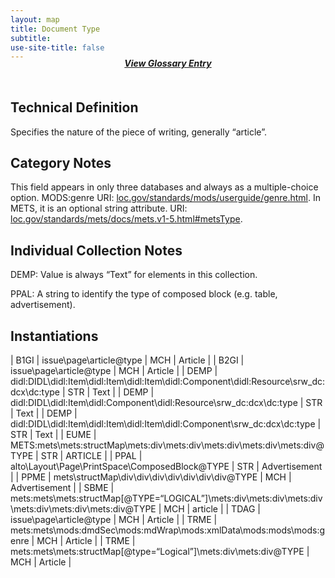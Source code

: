 ```yaml
---
layout: map
title: Document Type
subtitle:  
use-site-title: false
---
```


<h4 style="text-align:center;font-style:italic;margin-top:-20px;margin-bottom:50px;"><a href="../../glossary/document-type">View Glossary Entry</a></h4>

## Technical Definition

Specifies the nature of the piece of writing, generally “article”.

## Category Notes

This field appears in only three databases and always as a
multiple-choice option. MODS:genre URI: <a href="https://www.loc.gov/standards/mods/userguide/genre.html">loc.gov/standards/mods/userguide/genre.html</a>. In METS, it is an optional string attribute. URI: <a href="https://www.loc.gov/standards/mets/docs/mets.v1-5.html#metsType">loc.gov/standards/mets/docs/mets.v1-5.html#metsType</a>.

## Individual Collection Notes

DEMP: Value is always “Text” for elements in this collection.

PPAL: A string to identify the type of composed block (e.g. table,
advertisement).

## Instantiations  

| B1GI  |  issue\\page\\article@type  | MCH | Article  |
| B2GI  |  issue\\page\\article@type  | MCH | Article  |
| DEMP  |  didl:DIDL\\didl:Item\\didl:Item\\didl:Item\\didl:Component\\didl:Resource\\srw\_dc:dcx\\dc:type  | STR | Text  |
| DEMP  |  didl:DIDL\\didl:Item\\didl:Component\\didl:Resource\\srw\_dc:dcx\\dc:type  | STR | Text  |
| DEMP  |  didl:DIDL\\didl:Item\\didl:Item\\didl:Item\\didl:Component\\srw\_dc:dcx\\dc:type  | STR | Text  |
| EUME  |  METS:mets\\mets:structMap\\mets:div\\mets:div\\mets:div\\mets:div\\mets:div@TYPE  | STR | ARTICLE  |
| PPAL  |  alto\\Layout\\Page\\PrintSpace\\ComposedBlock@TYPE  | STR | Advertisement |
| PPME  |  mets\\structMap\\div\\div\\div\\div\\div\\div\\div@TYPE  | MCH | Advertisement |
| SBME  |  mets:mets\\mets:structMap\[@TYPE=“LOGICAL”\]\\mets:div\\mets:div\\mets:div\\mets:div\\mets:div\\mets:div@TYPE | MCH | article  |
| TDAG  |  issue\\page\\article@type  | MCH | Article  |
| TRME  |  mets:mets\\mods:dmdSec\\mods:mdWrap\\mods:xmlData\\mods:mods\\mods:genre  | MCH | Article  |
| TRME  |  mets:mets\\mets:structMap\[@type=“Logical”\]\\mets:div\\mets:div@TYPE  | MCH | Article  |

